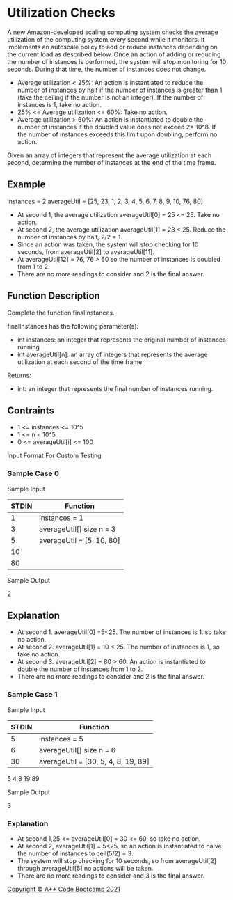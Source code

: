 

# Utilization Checks

A new Amazon-developed scaling computing system checks the average utilization of the computing system every second while it monitors. It implements an autoscale policy to add or reduce instances depending on the current load as described below. Once an action of adding or reducing the number of instances is performed, the system will stop monitoring for 10 seconds. During that time, the number of instances does not change.

* Average utilization < 25%: An action is instantiated to reduce the number of instances by half if the number of instances is greater than 1 (take the ceiling if the number is not an integer). If the number of instances is 1, take no action.
* 25% <= Average utilization <= 60%: Take no action.
* Average utilization > 60%: An action is instantiated to double the number of instances if the doubled value does not exceed 2* 10^8. If the number of instances exceeds this limit upon doubling, perform no action.

Given an array of integers that represent the average utilization at each second, determine the number of instances at the end of the time frame.

## Example

instances = 2
averageUtil = [25, 23, 1, 2, 3, 4, 5, 6, 7, 8, 9, 10, 76, 80]

* At second 1, the average utilization averageUtil[0] = 25 <= 25. Take no action.
* At second 2, the average utilization averageUtil[1] = 23 < 25. Reduce the number of instances by half, 2/2 = 1.
* Since an action was taken, the system will stop checking for 10 seconds, from averageUtil[2] to averageUtil[11].
* At averageUtil[12] = 76, 76 > 60 so the number of instances is doubled from 1 to 2.
* There are no more readings to consider and 2 is the final answer.

## Function Description

Complete the function finalInstances.

finalInstances has the following parameter(s):
* int instances: an integer that represents the original number of instances running
* int averageUtil[n]: an array of integers that represents the average utilization at each second of the time frame

Returns:
* int: an integer that represents the final number of instances running.

## Contraints

* 1 <= instances <= 10^5
* 1 <= n < 10^5
* 0 <= averageUtil[i] <= 100

Input Format For Custom Testing

### Sample Case 0

Sample Input

STDIN | Function
-|-
1 | instances = 1 
3 | averageUtil[]  size n = 3
5 | averageUtil = [5, 10, 80]
10 |
80 |

Sample Output

2

## Explanation

* At second 1. averageUtil[0] =5<25. The number of instances is 1. so take no action.
* At second 2. averageUtil[1] = 10 < 25. The number of instances is 1, so take no action.
* At second 3. averageUtil[2] = 80 > 60. An action is instantiated to double the number of instances from 1 to 2.
* There are no more readings to consider and 2 is the final answer.

### Sample Case 1

Sample Input

STDIN | Function
-|-
5 | instances = 5
6 | averageUtil[]  size n = 6
30 | averageUtil = [30, 5, 4, 8, 19, 89]
5
4
8
19
89 

Sample Output

3

### Explanation

* At second 1,25 <= averageUtil[0] = 30 <= 60, so take no action.
* At second 2, averageUtil[1] = 5<25, so an action is instantiated to halve the number of instances to ceil(5/2) = 3.
* The system will stop checking for 10 seconds, so from averageUtil[2] through averageUtil[5] no actions will be taken.
* There are no more readings to consider and 3 is the final answer.

[Copyright © A++ Code Bootcamp 2021](https://aonecode.com/amazon-online-assessment-utilization-checks)
